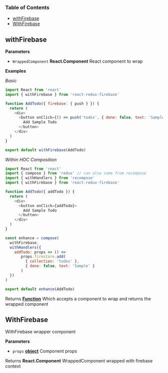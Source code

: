 <!-- Generated by documentation.js. Update this documentation by updating the source code. -->

### Table of Contents

-   [withFirebase](#withfirebase)
-   [WithFirebase](#withfirebase-1)

## withFirebase

**Parameters**

-   `WrappedComponent` **React.Component** React component to wrap

**Examples**

_Basic_

```javascript
import React from 'react'
import { withFirebase } from 'react-redux-firebase'

function AddTodo({ firebase: { push } }) {
  return (
    <div>
      <button onClick={() => push('todos', { done: false, text: 'Sample' })}>
        Add Sample Todo
      </button>
    </div>
  )
}

export default withFirebase(AddTodo)
```

_Within HOC Composition_

```javascript
import React from 'react'
import { compose } from 'redux' // can also come from recompose
import { withHandlers } from 'recompose'
import { withFirebase } from 'react-redux-firebase'

function AddTodo({ addTodo }) {
  return (
    <div>
      <button onClick={addTodo}>
        Add Sample Todo
      </button>
    </div>
  )
}

const enhance = compose(
  withFirebase,
  withHandlers({
    addTodo: props => () =>
       props.firestore.add(
         { collection: 'todos' },
         { done: false, text: 'Sample' }
       )
  })
)

export default enhance(AddTodo)
```

Returns **[Function](https://developer.mozilla.org/docs/Web/JavaScript/Reference/Statements/function)** Which accepts a component to wrap and returns the
wrapped component

## WithFirebase

WithFirebase wrapper component

**Parameters**

-   `props` **[object](https://developer.mozilla.org/docs/Web/JavaScript/Reference/Global_Objects/Object)** Component props

Returns **React.Component** WrappedComponent wrapped with firebase context
